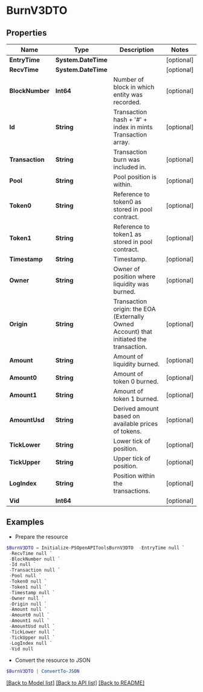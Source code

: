 # BurnV3DTO
## Properties

Name | Type | Description | Notes
------------ | ------------- | ------------- | -------------
**EntryTime** | **System.DateTime** |  | [optional] 
**RecvTime** | **System.DateTime** |  | [optional] 
**BlockNumber** | **Int64** | Number of block in which entity was recorded. | [optional] 
**Id** | **String** | Transaction hash + &#39;#&#39; + index in mints Transaction array. | [optional] 
**Transaction** | **String** | Transaction burn was included in. | [optional] 
**Pool** | **String** | Pool position is within. | [optional] 
**Token0** | **String** | Reference to token0 as stored in pool contract. | [optional] 
**Token1** | **String** | Reference to token1 as stored in pool contract. | [optional] 
**Timestamp** | **String** | Timestamp. | [optional] 
**Owner** | **String** | Owner of position where liquidity was burned. | [optional] 
**Origin** | **String** | Transaction origin: the EOA (Externally Owned Account) that initiated the transaction. | [optional] 
**Amount** | **String** | Amount of liquidity burned. | [optional] 
**Amount0** | **String** | Amount of token 0 burned. | [optional] 
**Amount1** | **String** | Amount of token 1 burned. | [optional] 
**AmountUsd** | **String** | Derived amount based on available prices of tokens. | [optional] 
**TickLower** | **String** | Lower tick of position. | [optional] 
**TickUpper** | **String** | Upper tick of position. | [optional] 
**LogIndex** | **String** | Position within the transactions. | [optional] 
**Vid** | **Int64** |  | [optional] 

## Examples

- Prepare the resource
```powershell
$BurnV3DTO = Initialize-PSOpenAPIToolsBurnV3DTO  -EntryTime null `
 -RecvTime null `
 -BlockNumber null `
 -Id null `
 -Transaction null `
 -Pool null `
 -Token0 null `
 -Token1 null `
 -Timestamp null `
 -Owner null `
 -Origin null `
 -Amount null `
 -Amount0 null `
 -Amount1 null `
 -AmountUsd null `
 -TickLower null `
 -TickUpper null `
 -LogIndex null `
 -Vid null
```

- Convert the resource to JSON
```powershell
$BurnV3DTO | ConvertTo-JSON
```

[[Back to Model list]](../README.md#documentation-for-models) [[Back to API list]](../README.md#documentation-for-api-endpoints) [[Back to README]](../README.md)

